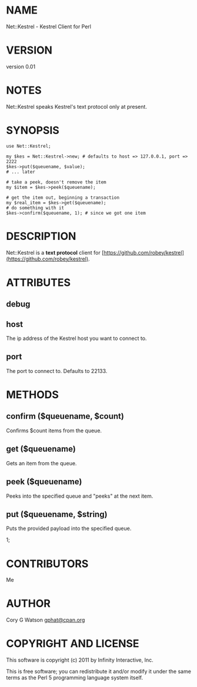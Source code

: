 # NAME

Net::Kestrel - Kestrel Client for Perl

# VERSION

version 0.01

# NOTES

Net::Kestrel speaks Kestrel's text protocol only at present.

# SYNOPSIS

    use Net::Kestrel;

    my $kes = Net::Kestrel->new; # defaults to host => 127.0.0.1, port => 2222
    $kes->put($queuename, $value);
    # ... later

    # take a peek, doesn't remove the item
    my $item = $kes->peek($queuename);

    # get the item out, beginning a transaction
    my $real_item = $kes->get($queuename);
    # do something with it
    $kes->confirm($queuename, 1); # since we got one item

# DESCRIPTION

Net::Kestrel is a __text protocol__ client for [https://github.com/robey/kestrel](https://github.com/robey/kestrel).

# ATTRIBUTES

## debug

## host

The ip address of the Kestrel host you want to connect to.

## port

The port to connect to.  Defaults to 22133.

# METHODS

## confirm ($queuename, $count)

Confirms $count items from the queue.

## get ($queuename)

Gets an item from the queue.

## peek ($queuename)

Peeks into the specified queue and "peeks" at the next item.

## put ($queuename, $string)

Puts the provided payload into the specified queue.

1;

# CONTRIBUTORS

Me

# AUTHOR

Cory G Watson <gphat@cpan.org>

# COPYRIGHT AND LICENSE

This software is copyright (c) 2011 by Infinity Interactive, Inc.

This is free software; you can redistribute it and/or modify it under
the same terms as the Perl 5 programming language system itself.